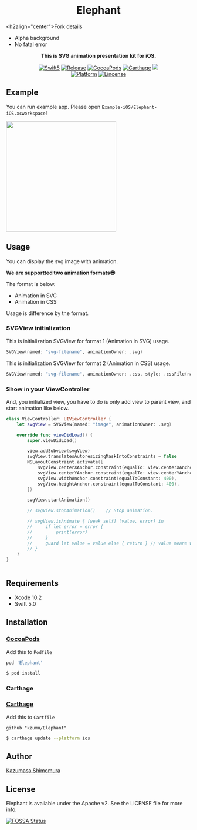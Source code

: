 <h1 align="center">Elephant</h1>

<h2align="center">Fork details</h2>
- Alpha background
- No fatal error

<p align="center"><strong>This is SVG animation presentation kit for iOS.</strong></p>

<p align="center">
<a href="https://developer.apple.com/swift"><img alt="Swift5" src="https://img.shields.io/badge/language-Swift5-orange.svg"/></a>
<a href="https://github.com/kzumu/Elephant/releases/latest"><img alt="Release" src="https://img.shields.io/github/release/kzumu/Elephant.svg"/></a>
<a href="https://cocoapods.org/pods/Carbon"><img alt="CocoaPods" src="https://img.shields.io/cocoapods/v/Elephant.svg"/></a>
<a href="https://github.com/Carthage/Carthage"><img alt="Carthage" src="https://img.shields.io/badge/carthage-compatible-yellow.svg"/></a>
<a href="https://app.fossa.io/projects/git%2Bgithub.com%2Fkzumu%2FElephant?ref=badge_shield" alt="FOSSA Status"><img src="https://app.fossa.io/api/projects/git%2Bgithub.com%2Fkzumu%2FElephant.svg?type=shield"/></a>
</br>
<a href="https://developer.apple.com/"><img alt="Platform" src="https://img.shields.io/badge/platform-iOS-green.svg"/></a>
<a href="https://github.com/kzumu/Elephant/blob/master/LICENSE"><img alt="Lincense" src="https://img.shields.io/badge/License-Apache%202.0-black.svg"/></a>
</p>

## Example
You can run example app. Please open `Example-iOS/Elephant-iOS.xcworkspace`!

<img src="https://github.com/kzumu/Elephant/raw/resources/Resources/demo.gif" width="300" align="center"/>

## Usage
You can display the svg image with animation.
 
**We are supportted two animation formats😎**

The format is below. 
- Animation in SVG
- Animation in CSS

Usage is difference by the format.

### SVGView initialization

This is initialization SVGView for format 1 (Animation in SVG) usage.
```swift
SVGView(named: "svg-filename", animationOwner: .svg)
```

This is initialization SVGView for format 2 (Animation in CSS) usage.
```swift
SVGView(named: "svg-filename", animationOwner: .css, style: .cssFile(name: "css-filename"))
```

### Show in your ViewController

And, you initialized view, you have to do is only add view to parent view, and start animation like below.
```swift
class ViewController: UIViewController {
    let svgView = SVGView(named: "image", animationOwner: .svg)

    override func viewDidLoad() {
        super.viewDidLoad()

        view.addSubview(svgView)
        svgView.translatesAutoresizingMaskIntoConstraints = false
        NSLayoutConstraint.activate([
            svgView.centerXAnchor.constraint(equalTo: view.centerXAnchor),
            svgView.centerYAnchor.constraint(equalTo: view.centerYAnchor),
            svgView.widthAnchor.constraint(equalToConstant: 400),
            svgView.heightAnchor.constraint(equalToConstant: 400),
        ])

        svgView.startAnimation() 

        // svgView.stopAnimation()    // Stop animation.

        // svgView.isAnimate { [weak self] (value, error) in
        //     if let error = error {
        //         print(error)
        //     } 
        //     guard let value = value else { return } // value means whether animation is moving.
        // }
    }
}
  
```

## Requirements
- Xcode 10.2
- Swift 5.0

## Installation

### [CocoaPods](https://cocoapods.org)
Add this to `Podfile`

```ruby
pod 'Elephant'
```

```bash
$ pod install
```

### Carthage
### [Carthage](https://github.com/Carthage/Carthage)
Add this to `Cartfile`

```
github "kzumu/Elephant"
```

```bash
$ carthage update --platform ios
```

## Author

[Kazumasa Shimomura](https://www.kazuringo.xyz)

## License

Elephant is available under the Apache v2. See the LICENSE file for more info.


[![FOSSA Status](https://app.fossa.io/api/projects/git%2Bgithub.com%2Fkzumu%2FElephant.svg?type=large)](https://app.fossa.io/projects/git%2Bgithub.com%2Fkzumu%2FElephant?ref=badge_large)
